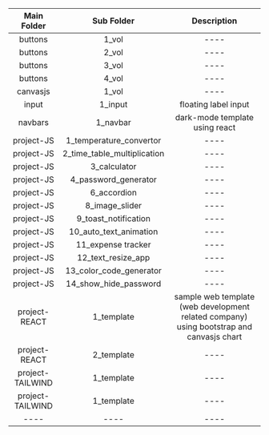 | Main Folder | Sub Folder | Description | 
| 	:-----:	  | 	:-----:	 | 	:-----:	 | 
| 	buttons	  | 	1_vol	 | 	----	 | 
| 	buttons	  | 	2_vol	 | 	----	 | 
| 	buttons	  | 	3_vol	 | 	----	 | 
| 	buttons	  | 	4_vol	 | 	----	 |
| 	canvasjs	  | 	1_vol	 | 	----	 |
| 	input	  | 	1_input	 | 	floating label input	 |
| 	navbars	  | 	1_navbar	 | dark-mode template using react	 |
| 	project-JS  | 	1_temperature_convertor	 | ----	 |
| 	project-JS  | 	2_time_table_multiplication	 | ----	 |
| 	project-JS  | 	3_calculator	 | ----	 |
| 	project-JS  | 	4_password_generator	 | ----	 |
| 	project-JS  | 	6_accordion	 | ----	 |
| 	project-JS  | 	8_image_slider	 | ----	 |
| 	project-JS  | 	9_toast_notification	 | ----	 |
| 	project-JS  | 	10_auto_text_animation	 | ----	 |
| 	project-JS  | 	11_expense tracker	 | ----	 |
| 	project-JS  | 	12_text_resize_app	 | ----	 |
| 	project-JS  | 	13_color_code_generator	 | ----	 |
| 	project-JS  | 	14_show_hide_password	 | ----	 |
| 	project-REACT | 	1_template	 | sample web template (web development related company) using bootstrap and canvasjs chart	 |
| 	project-REACT | 	2_template	 | ----	 |
| 	project-TAILWIND | 	1_template	 | ----	 |
| 	project-TAILWIND | 	1_template	 | ----	 |
| 	---- | 	----	 | ----	 |
